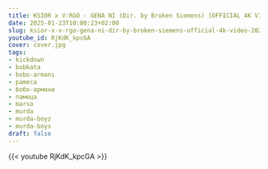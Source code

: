 ```yaml
---
title: KSIOR x V:RGO - GENA NI (Dir. by Broken Siemens) [OFFICIAL 4K VIDEO] 2025
date: 2025-01-23T10:00:23+02:00
slug: ksior-x-v-rgo-gena-ni-dir-by-broken-siemens-official-4k-video-2025
youtube_id: RjKdK_kpcGA
cover: cover.jpg
tags:
- kickdown
- bobkata
- bobo-armani
- pameca
- бобо-армани
- памеца
- marso
- murda
- murda-boyz
- murda-boys
draft: false
---
```


{{< youtube RjKdK_kpcGA >}}
